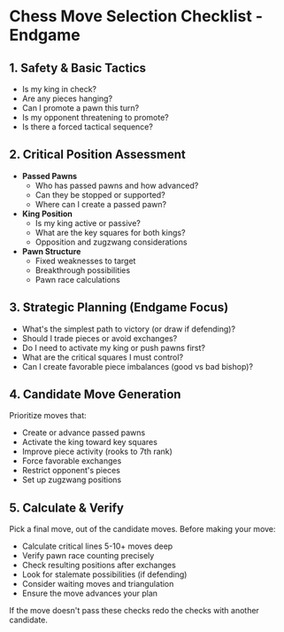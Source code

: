 # Chess Move Selection Checklist - Endgame

## 1. Safety & Basic Tactics

- Is my king in check?
- Are any pieces hanging?
- Can I promote a pawn this turn?
- Is my opponent threatening to promote?
- Is there a forced tactical sequence?

## 2. Critical Position Assessment

- **Passed Pawns**
  - Who has passed pawns and how advanced?
  - Can they be stopped or supported?
  - Where can I create a passed pawn?
- **King Position**
  - Is my king active or passive?
  - What are the key squares for both kings?
  - Opposition and zugzwang considerations
- **Pawn Structure**
  - Fixed weaknesses to target
  - Breakthrough possibilities
  - Pawn race calculations

## 3. Strategic Planning (Endgame Focus)

- What's the simplest path to victory (or draw if defending)?
- Should I trade pieces or avoid exchanges?
- Do I need to activate my king or push pawns first?
- What are the critical squares I must control?
- Can I create favorable piece imbalances (good vs bad bishop)?

## 4. Candidate Move Generation

Prioritize moves that:

- Create or advance passed pawns
- Activate the king toward key squares
- Improve piece activity (rooks to 7th rank)
- Force favorable exchanges
- Restrict opponent's pieces
- Set up zugzwang positions

## 5. Calculate & Verify

Pick a final move, out of the candidate moves.
Before making your move:

- Calculate critical lines 5-10+ moves deep
- Verify pawn race counting precisely
- Check resulting positions after exchanges
- Look for stalemate possibilities (if defending)
- Consider waiting moves and triangulation
- Ensure the move advances your plan

If the move doesn't pass these checks redo the checks with another candidate.
